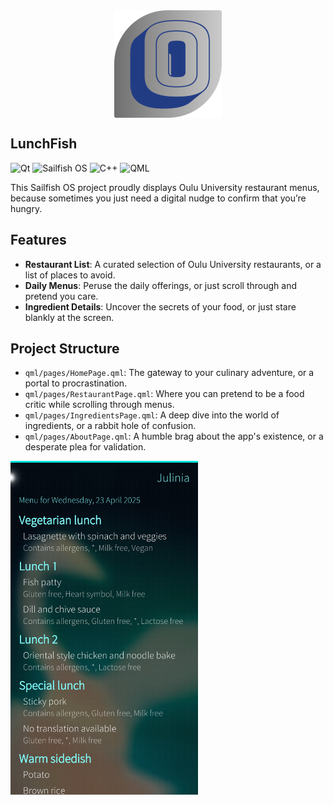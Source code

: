 <img src="/icons/172x172/harbour-ouf.png" width="172" alt="App Icon" style="margin-left: auto; margin-right: auto; display: block;">

## LunchFish
![Qt](https://img.shields.io/badge/Qt-%23217346.svg?style=for-the-badge&logo=Qt&logoColor=white)
![Sailfish OS](https://img.shields.io/badge/Sailfish%20OS-%232B2D42.svg?style=for-the-badge&logo=SailfishOS&logoColor=white)
![C++](https://img.shields.io/badge/C%2B%2B-%2300599C.svg?style=for-the-badge&logo=cplusplus&logoColor=white)
![QML](https://img.shields.io/badge/QML-%23E1E1E1.svg?style=for-the-badge&logo=Qt&logoColor=black)

This Sailfish OS project proudly displays Oulu University restaurant menus, 
because sometimes you just need a digital nudge to confirm that you’re hungry.

## Features
- **Restaurant List**: A curated selection of Oulu University restaurants, or a list of places to avoid.
- **Daily Menus**: Peruse the daily offerings, or just scroll through and pretend you care.
- **Ingredient Details**: Uncover the secrets of your food, or just stare blankly at the screen.

## Project Structure
- `qml/pages/HomePage.qml`: The gateway to your culinary adventure, or a portal to procrastination.
- `qml/pages/RestaurantPage.qml`: Where you can pretend to be a food critic while scrolling through menus.
- `qml/pages/IngredientsPage.qml`: A deep dive into the world of ingredients, or a rabbit hole of confusion.
- `qml/pages/AboutPage.qml`: A humble brag about the app's existence, or a desperate plea for validation.


<img src="/screenshot_1.png" width="300" alt="App Screenshot">
